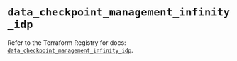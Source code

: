 # `data_checkpoint_management_infinity_idp`

Refer to the Terraform Registry for docs: [`data_checkpoint_management_infinity_idp`](https://registry.terraform.io/providers/checkpointsw/checkpoint/2.11.0/docs/data-sources/management_infinity_idp).
